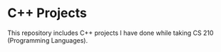 # C++ Projects

This repository includes C++ projects I have done while taking CS 210 (Programming Languages). 
